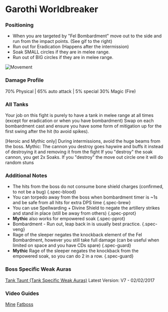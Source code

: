 # Garothi Worldbreaker

### Positioning

- When you are targeted by "Fel Bombardment" move out to the side and run from the impact points. (See gif to the right)
- Run out for Eradication (Happens after the intermission)
- Soak SMALL circles if they are in melee range.  
- Run out of BIG circles if they are in melee range.

![Movement](https://static.wixstatic.com/media/b785ef_5c0e1a9d744a470ea487356ee1ee2fef~mv2.gif)

### Damage Profile

70% Physical | 65% auto attack    | 5% special
30% Magic (Fire)

### All Tanks

Your job on this fight is purely to have a tank in melee range at all times (except for eradication or when you have bombardment)
Swap on each bombardment cast and ensure you have some form of mitigation up for the first swing after the hit (to avoid spikes).

[Heroic and Mythic only] During intermissions, avoid the huge beams from the boss.
Mythic: The cannon you destroy goes haywire and buffs it instead of destroying it and removing it from the fight
If you "destroy" the soak cannon, you get 2x Soaks. If you "destroy" the move out circle one it will do random stuns

### Additional Notes
- The hits from the boss do not consume bone shield charges (confirmed, to not be a bug) {.spec-blood}
- You can torpedo away from the boss when bombardment timer is ~1s and be safe from all hits for extra DPS time {.spec-brew}
- You can use Spellwarding + Divine Shield to negate the artillery strikes and stand in place (still be away from others) {.spec-pprot}
- **Mythic** also works for empowered soak {.spec-pprot}
- Bombardment - Run out, leap back in is usually best practice. {.spec-veng}
- Rage of the sleeper negates the knockback element of the Fel Bombardment, however you still take full damage (can be useful when limited on space and you have CDs spare) {.spec-guard}
- **Mythic** Rage of the sleeper negates the knockback from the empowered soak, so you can do 2 in a row. {.spec-guard}

### Boss Specific Weak Auras
[Tank Taunt (Tank Specific Weak Auras)](https://wago.io/Sy-r7pTyM) 
Latest Version: V7 - 02/02/2017

### Video Guides
[Mine](https://www.youtube.com/watch?v=Jr96dfICftY)
[Fatboss](https://www.youtube.com/watch?v=pHfT74Qw1WY)